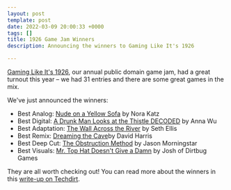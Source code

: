 ```yaml
---
layout: post
template: post
date: 2022-03-09 20:00:33 +0000
tags: []
title: 1926 Game Jam Winners
description: Announcing the winners to Gaming Like It's 1926

---
```

[Gaming Like It's 1926](https://itch.io/jam/gaming-like-its-1926), our annual public domain game jam, had a great turnout this year – we had 31 entries and there are some great games in the mix.

We've just announced the winners:

* Best Analog: [Nude on a Yellow Sofa](https://orchardhouse.itch.io/nude-on-a-yellow-sofa)​​ by Nora Katz
* Best Digital: [A Drunk Man Looks at the Thistle​ DECODED](https://ladyorthetiger.itch.io/a-drunk-man-looks-at-the-thistle)​ by Anna Wu
* Best Adaptation: [The Wall Across the River](https://yizazy.itch.io/the-wall-across-the-river)​ by Seth Ellis
* Best Remix: [Dreaming the Cave](https://sciartica.itch.io/dreaming-the-cave)​ by David Harris
* Best Deep Cut: [The Obstruction Method](https://bullypulpitgames.itch.io/the-obstruction-method)​ by Jason Morningstar
* Best Visuals: [Mr. Top Hat Doesn't Give a Damn](https://dirtbug.itch.io/mr-top-hat)​ by Josh of Dirtbug Games

They are all worth checking out! You can read more about the winners in this [write-up on Techdirt​](https://www.techdirt.com/2022/03/09/announcing-the-winners-of-the-4th-annual-public-domain-game-jam/).